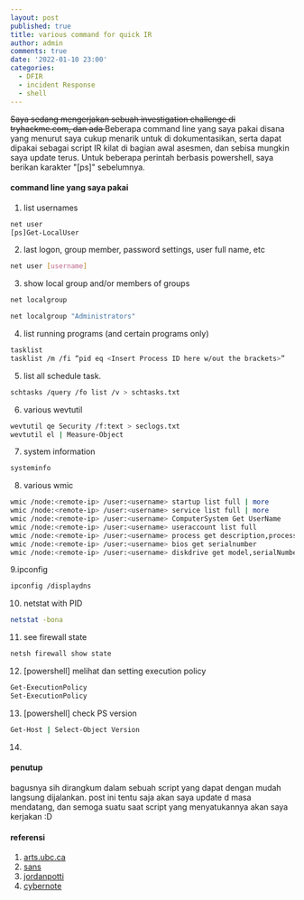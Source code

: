```yaml
---
layout: post
published: true
title: various command for quick IR
author: admin
comments: true
date: '2022-01-10 23:00'
categories:
  - DFIR
  - incident Response
  - shell
---
```

<s>Saya sedang mengerjakan sebuah investigation challenge di tryhackme.com,
dan ada </s> Beberapa command line yang saya pakai disana yang menurut saya cukup menarik untuk di dokumentasikan,
serta dapat dipakai sebagai script IR kilat di bagian awal asesmen, dan sebisa mungkin saya update terus.
Untuk beberapa perintah berbasis powershell, saya berikan karakter "[ps]" sebelumnya.

<!--more-->
#### command line yang saya pakai

1. list usernames
```bash
net user
[ps]Get-LocalUser
```

2. last logon, group member, password settings, user full name, etc
```bash
net user [username]
```

3. show local group and/or members of groups
```bash
net localgroup
```
```bash
net localgroup "Administrators"
```

4. list running programs (and certain programs only)
```bash
tasklist
tasklist /m /fi “pid eq <Insert Process ID here w/out the brackets>”
```

5. list all schedule task.
```bash
schtasks /query /fo list /v > schtasks.txt
```

6. various wevtutil
```bash
wevtutil qe Security /f:text > seclogs.txt
wevtutil el | Measure-Object
```

7. system information
```bash
systeminfo
```

8. various wmic
```bash
wmic /node:<remote-ip> /user:<username> startup list full | more
wmic /node:<remote-ip> /user:<username> service list full | more
wmic /node:<remote-ip> /user:<username> ComputerSystem Get UserName
wmic /node:<remote-ip> /user:<username> useraccount list full
wmic /node:<remote-ip> /user:<username> process get description,processid,parentprocessid,commandline /format:csv
wmic /node:<remote-ip> /user:<username> bios get serialnumber
wmic /node:<remote-ip> /user:<username> diskdrive get model,serialNumber,size,mediaType
```
9.ipconfig
```bash
ipconfig /displaydns
```

10. netstat with PID
```bash
netstat -bona
```

11. see firewall state
```bash
netsh firewall show state
```

12. [powershell] melihat dan setting execution policy
```bash
Get-ExecutionPolicy
Set-ExecutionPolicy
```

13. [powershell] check PS version
```bash
Get-Host | Select-Object Version
```

14.


#### penutup

bagusnya sih dirangkum dalam sebuah script yang dapat dengan mudah langsung dijalankan.
post ini tentu saja akan saya update d masa mendatang, dan semoga suatu saat script yang menyatukannya akan saya kerjakan :D

#### referensi

1. [arts.ubc.ca](https://isit.arts.ubc.ca/how-to-locate-serial-number-of-computer/)
2. [sans](https://www.sans.org/blog/wmic-for-incident-response/)
3. [jordanpotti](https://jordanpotti.com/2017/01/20/basics-of-windows-incident-response/)
4. [cybernote](http://www.cybernote.net/index.php/2020/05/02/practical-incident-response-commands-wmic/)
